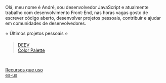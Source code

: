 Olá, meu nome é André, sou desenvolvedor JavaScript e atualmente trabalho com desenvolvimento Front-End, nas horas vagas gosto de escrever código aberto, desenvolver projetos pessoais, contribuir e ajudar em comunidades de desenvolvedores.

⭐ Últimos projetos pessoais ⭐ <br/> 
> [DEEV](https://deev.ml)<br/> 
> [Color Palette](https://palettes.andev.ml) 
<br/>

[Recursos que uso](recursos-que-uso.md)<br/>
[es-us](/)<br/>
